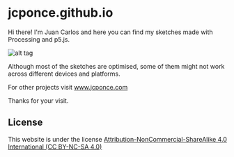 # jcponce.github.io

Hi there! I'm Juan Carlos and here you can find my sketches made with Processing and p5.js.

![alt tag](https://github.com/jcponce/jcponce.github.io/blob/master/jcponceio.png)

Although most of the sketches are optimised, some of them might not work across different devices and platforms.

For other projects visit www.jcponce.com

Thanks for your visit.

## License

This website is under the license [Attribution-NonCommercial-ShareAlike 4.0 International (CC BY-NC-SA 4.0)](https://creativecommons.org/licenses/by-nc-sa/4.0/)
